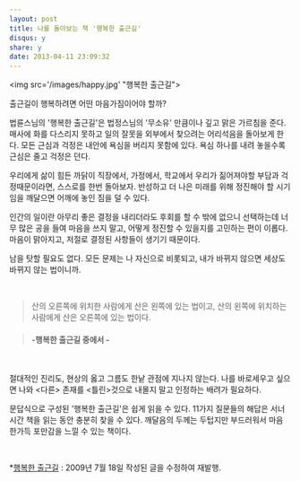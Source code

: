 ```yaml
---
layout: post
title: 나를 돌아보는 책 '행복한 출근길' 
disqus: y
share: y
date: 2013-04-11 23:09:32
---
```


<p align="center">

<img src='/images/happy.jpg' "행복한 출근길">


</P>


출근길이 행복하려면 어떤 마음가짐이어야 할까?

법륜스님의 '행복한 출근길'은 법정스님의 '무소유' 만큼이나 깊고 맑은 가르침을 준다. 매사에 화를 다스리지 못하고 일의 잘못을 외부에서 찾으려는 어리석음을 돌아보게 한다. 모든 근심과 걱정은 내안에 욕심을 버리지 못함에 있다. 욕심 하나를 내려 놓을수록 근심은 줄고 걱정은 던다.

우리에게 삶이 힘든 까닭이 직장에서, 가정에서, 학교에서 우리가 짊어져야할  부담과 걱정때문이라면, 스스로를 한번 돌아보자. 반성하고 더 나은 미래를 위해 정진해야 할 시기임을 깨달으면 어깨에 놓인 짐을 덜 수 있다. 

인간의 일이란 아무리 좋은 결정을 내리더라도 후회를 할 수 밖에 없으니 선택하는데 너무 많은 공을 들여 마음을 쓰지 말고, 어떻게 정진할 수 있을지를 고민하는 편이 이롭다. 마음이 맑아지고, 저절로 결정된 사항들이 생기기 때문이다. 

남을 탓할 필요도 없다. 모든 문제는 나 자신으로 비롯되고, 내가 바뀌지 않으면 세상도 바뀌지 않는 법이니까.

</br>

>산의 오른쪽에 위치한 사람에게 산은 왼쪽에 있는 법이고, 
>산의 왼쪽에 위치하는 사람에게 산은 오른쪽에 있는 법이다. 

>#### -행복한 출근길 중에서 -

</br>

절대적인 진리도, 현상의 옳고 그름도 한낱 관점에 지나지 않는다. 나를 바로세우고 싶으면 나와 <다른> 존재를 <틀린>것으로 내몰지 말고 인정하는 배려가 필요하다.

문답식으로 구성된 '행복한 출근길'은 쉽게 읽을 수 있다. 11가지 질문들의 해답은 서너 시간 책을 읽는 동안 충분히 찾을 수 있다. 깨달음의 두께는 두텁지만 부드러워서 마음 한가득 포만감을 느낄 수 있는 책이다.
 
</br>

*[행복한 출근길](http://book.daum.net/detail/book.do?bookid=KOR9788934934585) : 2009년 7월 18일 작성된 글을 수정하여 재발행. 

</br>
